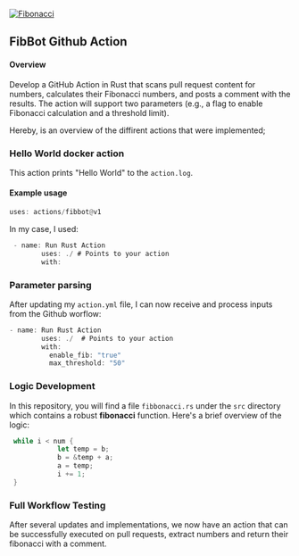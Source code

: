 
[![Fibonacci](https://github.com/freshystar/fibbot/actions/workflows/build.yml/badge.svg)](https://github.com/freshystar/fibbot/actions/workflows/build.yml)


## FibBot Github Action
#### Overview

Develop a GitHub Action in Rust that scans pull request content for numbers, calculates their Fibonacci numbers, and posts a comment with the results. The action will support two parameters (e.g., a flag to enable Fibonacci calculation and a threshold limit).

Hereby, is an overview of the diffirent actions that were implemented;

### Hello World docker action 

This action prints "Hello World" to the `action.log`.

#### Example usage

```rs
uses: actions/fibbot@v1
```

In my case, I used:
```rs
 - name: Run Rust Action
        uses: ./ # Points to your action
        with:
```


### Parameter parsing
 After updating my `action.yml` file, I can now receive and process inputs from the Github worflow:
```rs
- name: Run Rust Action
        uses: ./  # Points to your action
        with:
          enable_fib: "true"
          max_threshold: "50"
```

### Logic  Development

In this repository, you will find a file `fibbonacci.rs` under the `src` directory which contains a robust **fibonacci** function.
Here's a brief overview of the logic:
```rs
 while i < num {
            let temp = b;
            b = &temp + a;
            a = temp;
            i += 1;
 }
 ```

### Full Workflow Testing

After several updates and implementations, we now have an action that can be successfully executed on pull requests, extract numbers and return their fibonacci with a comment.



